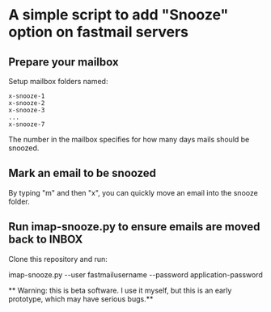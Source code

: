 # A simple script to add "Snooze" option on fastmail servers

## Prepare your mailbox

Setup mailbox folders named:

	x-snooze-1
	x-snooze-2
	x-snooze-3
	...
	x-snooze-7

The number in the mailbox specifies for how many days mails should be snoozed.

## Mark an email to be snoozed

By typing "m" and then "x", you can quickly move an email into the snooze
folder.

## Run imap-snooze.py to ensure emails are moved back to INBOX

Clone this repository and run:

imap-snooze.py --user fastmailusername --password application-password


** Warning: this is beta software. I use it myself, but this is an early
   prototype, which may have serious bugs.**
